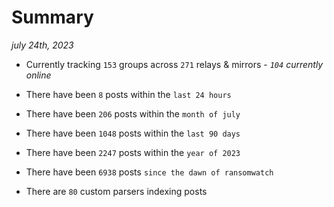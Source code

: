 
# Summary
_july 24th, 2023_

- Currently tracking `153` groups across `271` relays & mirrors - _`104` currently online_

- There have been `8` posts within the `last 24 hours`

- There have been `206` posts within the `month of july`

- There have been `1048` posts within the `last 90 days`

- There have been `2247` posts within the `year of 2023`

- There have been `6938` posts `since the dawn of ransomwatch`

- There are `80` custom parsers indexing posts
